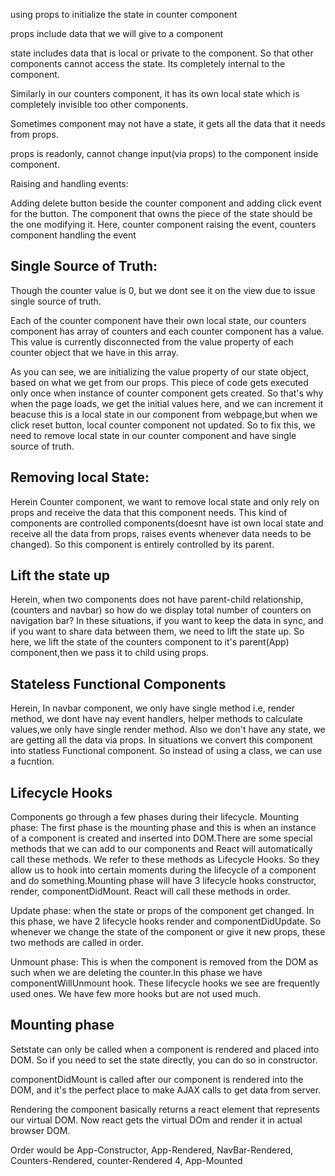 using props to initialize the state in counter component

props include data that we will give to a component

state includes data that is local or private to the component. So that other components cannot access the state. Its completely internal to the component.

Similarly in our counters component, it has its own local state which is completely
invisible too other components.

Sometimes component may not have a state, it gets all the data that it needs from props.

props is readonly, cannot change input(via props) to the component inside component.

Raising and handling events:

Adding delete button beside the counter component and adding click event for the button.
The component that owns the piece of the state should be the one modifying it.
Here, counter component raising the event, counters component handling the event

## Single Source of Truth:

Though the counter value is 0, but we dont see it on the view due to issue single source of truth.

Each of the counter component have their own local state, our counters component has array of counters and each counter component has a value. This value is currently disconnected from the value property of each counter object that we have in this array.

As you can see, we are initializing the value property of our state object, based on what we get from our props. This piece of code gets executed only once when instance of counter component gets created. So that's why when the page loads, we get the initial values here, and we can increment it beacuse this is a local state in our component from webpage,but when we click reset button, local counter component not updated. So to fix this, we need to remove local state in our counter component and have single source of truth.

## Removing local State:

Herein Counter component, we want to remove local state and only rely on props and receive the data that this component needs. This kind of components are controlled components(doesnt have ist own local state and receive all the data from props, raises events whenever data needs to be changed). So this component is entirely controlled by its parent.

## Lift the state up

Herein, when two components does not have parent-child relationship,(counters and navbar) so how do we display total number of counters on navigation bar? In these situations, if you want to keep the data in sync, and if you want to share data between them, we need to lift the state up. So here, we lift the state of the counters component to it's parent(App) component,then we pass it to child using props.

## Stateless Functional Components

Herein, In navbar component, we only have single method i.e, render method, we dont have nay event handlers, helper methods to calculate values,we only have single render method. Also we don't have any state, we are getting all the data via props. In situations we convert this component into statless Functional component. So instead of using a class, we can use a fucntion.

## Lifecycle Hooks

Components go through a few phases during their lifecycle.
Mounting phase: The first phase is the mounting phase and this is when an instance of a component is created and inserted into DOM.There are some special methods that we can add to our components and React will automatically call these methods. We refer to these methods as Lifecycle Hooks. So they allow us to hook into certain moments during the lifecycle of a component and do something.Mounting phase will have 3 lifecycle hooks constructor, render, componentDidMount. React will call these methods in order.

Update phase: when the state or props of the component get changed.
In this phase, we have 2 lifecycle hooks render and componentDidUpdate. So whenever we change the state of the component or give it new props, these two methods are called in order.

Unmount phase:
This is when the component is removed from the DOM as such when we are deleting the counter.In this phase we have componentWillUnmount hook.
These lifecycle hooks we see are frequently used ones. We have few more hooks but are not used much.

## Mounting phase

Setstate can only be called when a component is rendered and placed into DOM. So if you need to set the state directly, you can do so in constructor.

componentDidMount is called after our component is rendered into the DOM, and it's the perfect place to make AJAX calls to get data from server.

Rendering the component basically returns a react element that represents our virtual DOM. Now react gets the virtual DOm and render it in actual browser DOM.

Order would be App-Constructor, App-Rendered, NavBar-Rendered, Counters-Rendered, counter-Rendered 4, App-Mounted
